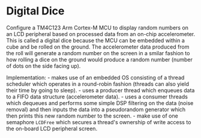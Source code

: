 # Digital Dice
Configure a TM4C123 Arm Cortex-M MCU to display random numbers on an LCD peripheral based on processed data from an on-chip accelerometer.  This is called a digital dice because the MCU can be embedded within a cube and be rolled on the ground.  The accelerometer data produced from the roll will generate a random number on the screen in a smilar fashion to how rolling a dice on the ground would produce a random number (number of dots on the side facing up).

Implementation:
             - makes use of an embedded OS consisting of a thread scheduler which operates in a round-robin fashion (threads can also yield their time by going to sleep). 
             - uses a producer thread which enqueues data to a FIFO data structure (accelerometer data). 
             - uses a consumer threads which dequeues and performs some simple DSP filtering on the data (noise removal) and then inputs the data into a pseudorandom generator which then prints this new random number to the screen.
             - make use of one semaphore `LCDFree` which secures a thread's ownership of write access to the on-board LCD peripheral screen.


